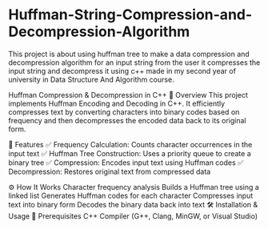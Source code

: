 # Huffman-String-Compression-and-Decompression-Algorithm
This project is about using huffman tree to make a data compression and decompression algorithm for an input string from the user it compresses the input string and decompress it using c++ made in my second year of university in Data Structure And Algorithm course.


Huffman Compression & Decompression in C++
📌 Overview
This project implements Huffman Encoding and Decoding in C++. It efficiently compresses text by converting characters into binary codes based on frequency and then decompresses the encoded data back to its original form.

📂 Features
✅ Frequency Calculation: Counts character occurrences in the input text
✅ Huffman Tree Construction: Uses a priority queue to create a binary tree
✅ Compression: Encodes input text using Huffman codes
✅ Decompression: Restores original text from compressed data

⚙️ How It Works
Character frequency analysis
Builds a Huffman tree using a linked list
Generates Huffman codes for each character
Compresses input text into binary form
Decodes the binary data back into text
🛠️ Installation & Usage
🔹 Prerequisites
C++ Compiler (G++, Clang, MinGW, or Visual Studio)
